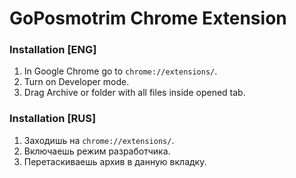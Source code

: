 # GoPosmotrim Chrome Extension

### Installation [ENG]

1) In Google Chrome go to `chrome://extensions/`.
2) Turn on Developer mode.
3) Drag Archive or folder with all files inside opened tab.

### Installation [RUS]

1) Заходишь на `chrome://extensions/`.
2) Включаешь режим разработчика.
3) Перетаскиваешь архив в данную вкладку.
